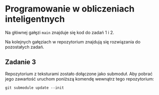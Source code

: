 # Programowanie w obliczeniach inteligentnych

Na głównej gałęzi `main` znajduje się kod do zadań 1 i 2.

Na kolejnych gałęziach w repozytorium znajdują się rozwiązania do pozostałych zadań.

## Zadanie 3

Repozytorium z teksturami zostało dołączone jako submoduł. Aby pobrać jego zawartość uruchom poniższą komendę wewnątrz tego repozytorium:

``` ps
git submodule update --init
```
